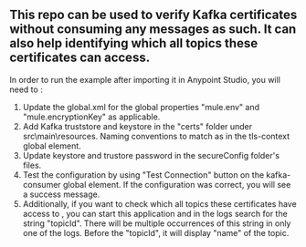 ## This repo can be used to verify Kafka certificates without consuming any messages as such. It can also help identifying which all topics these certificates can access.

In order to run the example after importing it in Anypoint Studio, you will need to :
1. Update the global.xml for the global properties "mule.env" and "mule.encryptionKey" as applicable.
2. Add Kafka truststore and keystore in the "certs" folder under src\main\resources. Naming conventions to match as in the tls-context global element.
3. Update keystore and trustore password in the secureConfig folder's files.
4. Test the configuration by using "Test Connection" button on the kafka-consumer global element. If the configuration was correct, you will see a success message.
5. Additionally, if you want to check which all topics these certificates have access to , you can start this application and in the logs search for the string "topicId". There will be multiple occurrences of this string in only one of the logs. Before the "topicId", it will display "name" of the topic.
